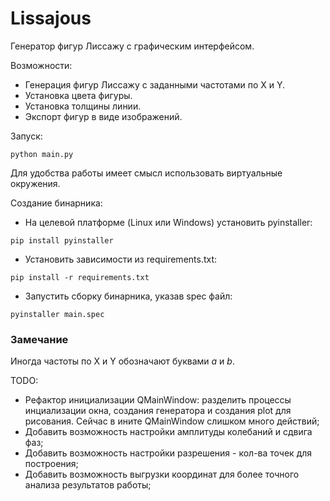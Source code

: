 # Lissajous

Генератор фигур Лиссажу с графическим интерфейсом.

Возможности:
* Генерация фигур Лиссажу с заданными частотами по X и Y.
* Установка цвета фигуры.
* Установка толщины линии.
* Экспорт фигур в виде изображений.

Запуск:

```
python main.py
```

Для удобства работы имеет смысл использовать виртуальные окружения.

Создание бинарника:
* На целевой платформе (Linux или Windows) установить pyinstaller:
```
pip install pyinstaller 
```
* Установить зависимости из requirements.txt:
```
pip install -r requirements.txt
```
* Запустить сборку бинарника, указав spec файл:
```
pyinstaller main.spec
```

### Замечание

Иногда частоты по X и Y обозначают буквами $a$ и $b$.

TODO:
* Рефактор инициализации QMainWindow: разделить процессы инциализации окна, создания генератора и создания plot для рисования. Сейчас в ините QMainWindow слишком много действий;
* Добавить возможность настройки амплитуды колебаний и сдвига фаз;
* Добавить возможность настройки разрешения - кол-ва точек для построения;
* Добавить возможность выгрузки координат для более точного анализа результатов работы;
